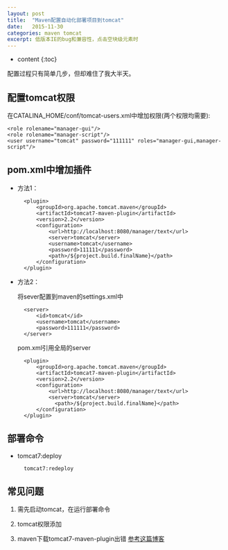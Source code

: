 ```yaml
---
layout: post
title:  "Maven配置自动化部署项目到tomcat"
date:   2015-11-30
categories: maven tomcat
excerpt: 低版本IE的bug和兼容性，点击空块级元素时
---
```


* content
{:toc}

配置过程只有简单几步，但却难住了我大半天。

## 配置tomcat权限

在CATALINA_HOME/conf/tomcat-users.xml中增加权限(两个权限均需要):

    <role rolename="manager-gui"/>
    <role rolename="manager-script"/>
    <user username="tomcat" password="111111" roles="manager-gui,manager-script"/>


## pom.xml中增加插件

- 方法1：
    
        <plugin>
            <groupId>org.apache.tomcat.maven</groupId>
            <artifactId>tomcat7-maven-plugin</artifactId>
            <version>2.2</version>
            <configuration>
                <url>http://localhost:8080/manager/text</url>
                <server>tomcat</server>
                <username>tomcat</username>
                <password>111111</password>
                <path>/${project.build.finalName}</path>
            </configuration>
        </plugin>
    
    
- 方法2：

    将sever配置到maven的settings.xml中
    
        <server>
            <id>tomcat</id>
            <username>tomcat</username>
            <password>111111</password>
        </server>
    

    pom.xml引用全局的server
    
        <plugin>
            <groupId>org.apache.tomcat.maven</groupId>
            <artifactId>tomcat7-maven-plugin</artifactId>
            <version>2.2</version>
            <configuration>
                <url>http://localhost:8080/manager/text</url>
                <server>tomcat</server>
                  <path>/${project.build.finalName}</path>
            </configuration>
        </plugin>
    
## 部署命令

- tomcat7:deploy

        tomcat7:redeploy

## 常见问题

1. 需先启动tomcat，在运行部署命令

2. tomcat权限添加

3. maven下载tomcat7-maven-plugin出错 [参考这篇博客](http://www.51testing.com/html/94/488194-845177.html "常见问题")
